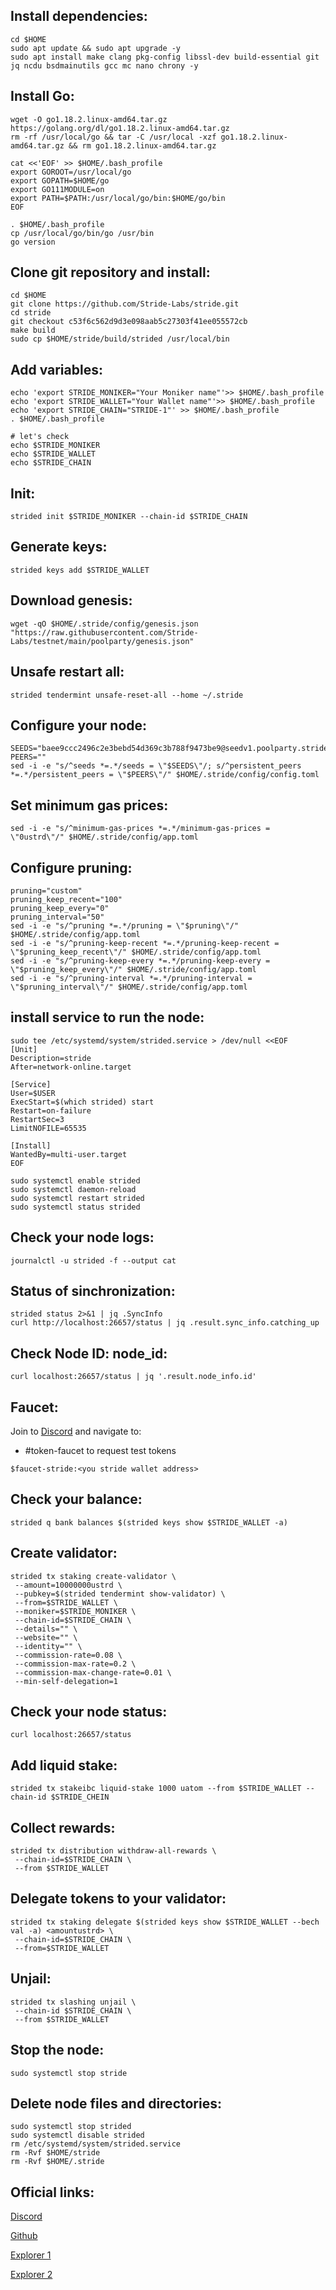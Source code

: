 ## Install dependencies:
```
cd $HOME
sudo apt update && sudo apt upgrade -y
sudo apt install make clang pkg-config libssl-dev build-essential git jq ncdu bsdmainutils gcc mc nano chrony -y
```

## Install Go:
```
wget -O go1.18.2.linux-amd64.tar.gz https://golang.org/dl/go1.18.2.linux-amd64.tar.gz
rm -rf /usr/local/go && tar -C /usr/local -xzf go1.18.2.linux-amd64.tar.gz && rm go1.18.2.linux-amd64.tar.gz

cat <<'EOF' >> $HOME/.bash_profile
export GOROOT=/usr/local/go
export GOPATH=$HOME/go
export GO111MODULE=on
export PATH=$PATH:/usr/local/go/bin:$HOME/go/bin
EOF

. $HOME/.bash_profile
cp /usr/local/go/bin/go /usr/bin
go version
```

## Clone git repository and install:
```
cd $HOME
git clone https://github.com/Stride-Labs/stride.git
cd stride
git checkout c53f6c562d9d3e098aab5c27303f41ee055572cb
make build
sudo cp $HOME/stride/build/strided /usr/local/bin
```
## Add variables:
```
echo 'export STRIDE_MONIKER="Your Moniker name"'>> $HOME/.bash_profile
echo 'export STRIDE_WALLET="Your Wallet name"'>> $HOME/.bash_profile
echo 'export STRIDE_CHAIN="STRIDE-1"' >> $HOME/.bash_profile
. $HOME/.bash_profile

# let's check
echo $STRIDE_MONIKER
echo $STRIDE_WALLET
echo $STRIDE_CHAIN
```

## Init:
```
strided init $STRIDE_MONIKER --chain-id $STRIDE_CHAIN
```
## Generate keys:
```
strided keys add $STRIDE_WALLET
```
## Download genesis:
```
wget -qO $HOME/.stride/config/genesis.json "https://raw.githubusercontent.com/Stride-Labs/testnet/main/poolparty/genesis.json"
```

## Unsafe restart all:
```
strided tendermint unsafe-reset-all --home ~/.stride
```

## Configure your node:
```
SEEDS="baee9ccc2496c2e3bebd54d369c3b788f9473be9@seedv1.poolparty.stridenet.co:26656"
PEERS=""
sed -i -e "s/^seeds *=.*/seeds = \"$SEEDS\"/; s/^persistent_peers *=.*/persistent_peers = \"$PEERS\"/" $HOME/.stride/config/config.toml
```

## Set minimum gas prices:
```
sed -i -e "s/^minimum-gas-prices *=.*/minimum-gas-prices = \"0ustrd\"/" $HOME/.stride/config/app.toml
```
## Configure pruning:
```
pruning="custom"
pruning_keep_recent="100"
pruning_keep_every="0"
pruning_interval="50"
sed -i -e "s/^pruning *=.*/pruning = \"$pruning\"/" $HOME/.stride/config/app.toml
sed -i -e "s/^pruning-keep-recent *=.*/pruning-keep-recent = \"$pruning_keep_recent\"/" $HOME/.stride/config/app.toml
sed -i -e "s/^pruning-keep-every *=.*/pruning-keep-every = \"$pruning_keep_every\"/" $HOME/.stride/config/app.toml
sed -i -e "s/^pruning-interval *=.*/pruning-interval = \"$pruning_interval\"/" $HOME/.stride/config/app.toml
```
## install service to run the node:
```
sudo tee /etc/systemd/system/strided.service > /dev/null <<EOF
[Unit]
Description=stride
After=network-online.target

[Service]
User=$USER
ExecStart=$(which strided) start
Restart=on-failure
RestartSec=3
LimitNOFILE=65535

[Install]
WantedBy=multi-user.target
EOF

sudo systemctl enable strided
sudo systemctl daemon-reload
sudo systemctl restart strided
sudo systemctl status strided
```

## Check your node logs:
```
journalctl -u strided -f --output cat
```
## Status of sinchronization:
```
strided status 2>&1 | jq .SyncInfo
curl http://localhost:26657/status | jq .result.sync_info.catching_up
```
## Check Node ID: node_id:
```
curl localhost:26657/status | jq '.result.node_info.id'
```
## Faucet:
Join to [Discord](http://stride.zone/discord) and navigate to:

* #token-faucet to request test tokens
```
$faucet-stride:<you stride wallet address>
```
## Сheck your balance:
```
strided q bank balances $(strided keys show $STRIDE_WALLET -a)
```
## Create validator:
```
strided tx staking create-validator \
 --amount=10000000ustrd \
 --pubkey=$(strided tendermint show-validator) \
 --from=$STRIDE_WALLET \
 --moniker=$STRIDE_MONIKER \
 --chain-id=$STRIDE_CHAIN \
 --details="" \
 --website="" \
 --identity="" \
 --commission-rate=0.08 \
 --commission-max-rate=0.2 \
 --commission-max-change-rate=0.01 \
 --min-self-delegation=1
```

## Check your node status:
```
curl localhost:26657/status
```
## Add liquid stake:
```
strided tx stakeibc liquid-stake 1000 uatom --from $STRIDE_WALLET --chain-id $STRIDE_CHEIN
```
## Collect rewards:
```
strided tx distribution withdraw-all-rewards \
 --chain-id=$STRIDE_CHAIN \
 --from $STRIDE_WALLET
```
## Delegate tokens to your validator:
```
strided tx staking delegate $(strided keys show $STRIDE_WALLET --bech val -a) <amountustrd> \
 --chain-id=$STRIDE_CHAIN \
 --from=$STRIDE_WALLET
```

## Unjail:
```
strided tx slashing unjail \
 --chain-id $STRIDE_CHAIN \
 --from $STRIDE_WALLET 
```
## Stop the node:
```
sudo systemctl stop stride
```
## Delete node files and directories:
```
sudo systemctl stop strided
sudo systemctl disable strided
rm /etc/systemd/system/strided.service
rm -Rvf $HOME/stride
rm -Rvf $HOME/.stride
```
## Official links:
  
[Discord](http://stride.zone/discord)

[Github](https://github.com/Stride-Labs/testnet)

[Explorer 1](https://poolparty.stride.zone/STRIDE/staking)

[Explorer 2](https://stride.explorers.guru/validators)
